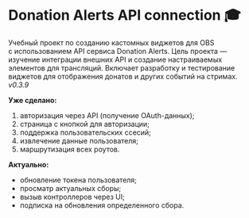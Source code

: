 # Donation Alerts API connection 🎓

Учебный проект по созданию кастомных виджетов для OBS с использованием API сервиса Donation Alerts. Цель проекта — изучение интеграции внешних API и создание настраиваемых элементов для трансляций. Включает разработку и тестирование виджетов для отображения донатов и других событий на стримах.
_v0.3.9_

**Уже сделано:**

1. авторизация через API (получение OAuth-данных);
2. страница с кнопкой для авторизации;
3. поддержка пользовательских ссесий;
4. извлечение данные пользователя;
5. маршрутизация всех роутов.

**Актуально:**

- обновление токена пользователя;
- просматр актуальных сборы;
- вызыв контроллеров через UI;
- подписка на обновления определенного сбора.
